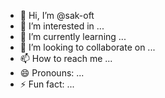 - 👋 Hi, I’m @sak-oft
- 👀 I’m interested in ...
- 🌱 I’m currently learning ...
- 💞️ I’m looking to collaborate on ...
- 📫 How to reach me ...
- 😄 Pronouns: ...
- ⚡ Fun fact: ...

<!---
sak-oft/sak-oft is a ✨ special ✨ repository because its `README.md` (this file) appears on your GitHub profile.
You can click the Preview link to take a look at your changes.
--->
